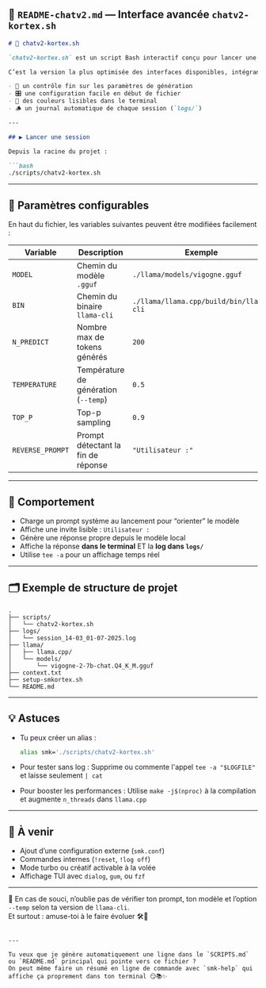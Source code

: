 

## 📘 `README-chatv2.md` — Interface avancée `chatv2-kortex.sh`

```markdown
# 🧠 chatv2-kortex.sh

`chatv2-kortex.sh` est un script Bash interactif conçu pour lancer une session de dialogue fluide avec SMKortex, un assistant IA local alimenté par `llama.cpp`.

C’est la version la plus optimisée des interfaces disponibles, intégrant :

- 📏 un contrôle fin sur les paramètres de génération
- 🎛️ une configuration facile en début de fichier
- 🎨 des couleurs lisibles dans le terminal
- 🪵 un journal automatique de chaque session (`logs/`)

---

## ▶️ Lancer une session

Depuis la racine du projet :

```bash
./scripts/chatv2-kortex.sh
```

---

## 🔧 Paramètres configurables

En haut du fichier, les variables suivantes peuvent être modifiées facilement :

| Variable        | Description                                 | Exemple                         |
|----------------|---------------------------------------------|---------------------------------|
| `MODEL`         | Chemin du modèle `.gguf`                   | `./llama/models/vigogne.gguf`   |
| `BIN`           | Chemin du binaire `llama-cli`              | `./llama/llama.cpp/build/bin/llama-cli` |
| `N_PREDICT`     | Nombre max de tokens générés               | `200`                           |
| `TEMPERATURE`   | Température de génération (`--temp`)       | `0.5`                           |
| `TOP_P`         | Top-p sampling                             | `0.9`                           |
| `REVERSE_PROMPT`| Prompt détectant la fin de réponse         | `"Utilisateur :"`              |

---

## 🎯 Comportement

- Charge un prompt système au lancement pour “orienter” le modèle
- Affiche une invite lisible : `Utilisateur :`
- Génère une réponse propre depuis le modèle local
- Affiche la réponse **dans le terminal** ET la **log dans `logs/`**
- Utilise `tee -a` pour un affichage temps réel

---

## 🗂️ Exemple de structure de projet

```
.
├── scripts/
│   └── chatv2-kortex.sh
├── logs/
│   └── session_14-03_01-07-2025.log
├── llama/
│   ├── llama.cpp/
│   └── models/
│       └── vigogne-2-7b-chat.Q4_K_M.gguf
├── context.txt
├── setup-smkortex.sh
└── README.md
```

---

## 💡 Astuces

- Tu peux créer un alias :
  ```bash
  alias smk='./scripts/chatv2-kortex.sh'
  ```

- Pour tester sans log :
  Supprime ou commente l'appel `tee -a "$LOGFILE"` et laisse seulement `| cat`

- Pour booster les performances :
  Utilise `make -j$(nproc)` à la compilation et augmente `n_threads` dans `llama.cpp`

---

## 🧪 À venir

- Ajout d’une configuration externe (`smk.conf`)
- Commandes internes (`!reset`, `!log off`)
- Mode turbo ou créatif activable à la volée
- Affichage TUI avec `dialog`, `gum`, ou `fzf`

---

💬 En cas de souci, n’oublie pas de vérifier ton prompt, ton modèle et l’option `--temp` selon ta version de `llama-cli`.  
Et surtout : amuse-toi à le faire évoluer 🛠️💚
```

---

Tu veux que je génère automatiquement une ligne dans le `SCRIPTS.md` ou `README.md` principal qui pointe vers ce fichier ?  
On peut même faire un résumé en ligne de commande avec `smk-help` qui affiche ça proprement dans ton terminal 😏📚✨
